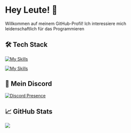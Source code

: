 # Hey Leute! 👋

Willkommen auf meinem GitHub-Profil! Ich interessiere mich leidenschaftlich für das Programmieren

## 🛠️ Tech Stack
[![My Skills](https://skillicons.dev/icons?i=js,html,css,py,lua,docker)](https://skillicons.dev)

[![My Skills](https://skillicons.dev/icons?i=discord,bots,github,windows,pycharm,phpstorm,vscode)](https://skillicons.dev)

## 🚀 Mein Discord
[![Discord Presence](https://lanyard.cnrad.dev/api/1254079221811118120)](https://discord.com/users/1254079221811118120)

## 📈 GitHub Stats


[![](https://visitcount.itsvg.in/api?id=Pylora&label=Profile%20Views&color=0&icon=0&pretty=false)](https://visitcount.itsvg.in)
